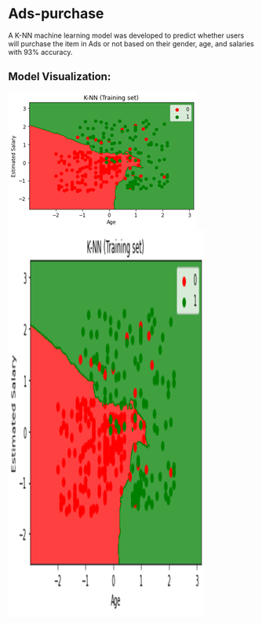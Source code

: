 # Ads-purchase
A K-NN machine learning model was developed to predict whether users will purchase the item in Ads or not based on their gender, age, and salaries with 93% accuracy.

## Model Visualization:
![Training set results visualization](https://github.com/hedayaahmed/Ads-purchase/blob/main/Training.png)
<img src="https://github.com/hedayaahmed/Ads-purchase/blob/main/Training.png" width="400" height="790">
